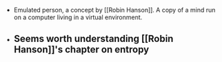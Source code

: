 - Emulated person, a concept by [[Robin Hanson]]. A copy of a mind run on a computer living in a virtual environment.
- Seems worth understanding [[Robin Hanson]]'s chapter on entropy
	-
